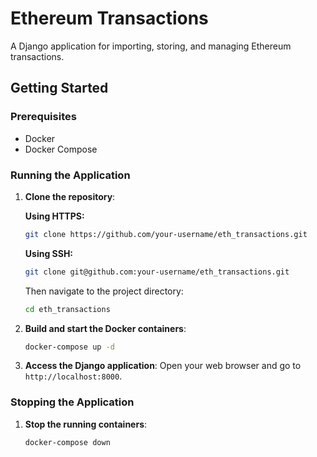 # Ethereum Transactions

A Django application for importing, storing, and managing Ethereum transactions.

## Getting Started

### Prerequisites

- Docker
- Docker Compose

### Running the Application

1. **Clone the repository**:

    **Using HTTPS:**
    ```bash
    git clone https://github.com/your-username/eth_transactions.git
    ```

    **Using SSH:**
    ```bash
    git clone git@github.com:your-username/eth_transactions.git
    ```

    Then navigate to the project directory:
    ```bash
    cd eth_transactions
    ```

2. **Build and start the Docker containers**:
    ```bash
    docker-compose up -d
    ```

3. **Access the Django application**:
    Open your web browser and go to `http://localhost:8000`.

### Stopping the Application

1. **Stop the running containers**:
    ```bash
    docker-compose down
    ```

